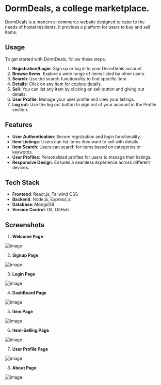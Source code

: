 # DormDeals, a college marketplace.

DormDeals is a modern e-commerce website designed to cater to the needs of hostel residents. It provides a platform for users to buy and sell items.

## Usage

To get started with DormDeals, follow these steps:

1. **Registration/Login**: Sign up or log in to your DormDeals account.
2. **Browse Items**: Explore a wide range of items listed by other users.
3. **Search**: Use the search functionality to find specific item.
4. **Details**: Click on any item for coplete details.
5. **Sell**: You can list any item by clicking on sell button and giving out details.
6. **User Profile**: Manage your user profile and view your listings.
7. **Log out**: Use the log out button to sign out of your account in the Profile section.

## Features

- **User Authentication**: Secure registration and login functionality.
- **Item Listings**: Users can list items they want to sell with details.
- **Item Search**: Users can search for items based on categories or keywords.
- **User Profiles**: Personalized profiles for users to manage their listings.
- **Responsive Design**: Ensures a seamless experience across different devices.

## Tech Stack

- **Frontend**: React.js, Tailwind CSS
- **Backend**: Node.js, Express.js
- **Database**: MongoDB
- **Version Control**: Git, GitHub

## Screenshots

1. **Welcome Page**

![image](https://github.com/Kiran-Alex/Dorm-Deals-Frontend/assets/98690069/380dd6c1-cec4-4212-9bb5-1efb81eee9ec)

2. **Signup Page**

![image](https://github.com/Kiran-Alex/Dorm-Deals-Frontend/assets/98690069/584e1606-c121-4f8a-ae65-9c0d4966f3c6)

3. **Login Page**

![image](https://github.com/Kiran-Alex/Dorm-Deals-Frontend/assets/98690069/27ba31ad-dff2-4254-88f3-89e53a1f26a7)

4. **DashBoard Page**

![image](https://github.com/Kiran-Alex/Dorm-Deals-Frontend/assets/98690069/5af6f110-28bb-4b49-bedc-a928a228c2bf)

5. **Item Page**

![image](https://github.com/Kiran-Alex/Dorm-Deals-Frontend/assets/98690069/97eb1a45-e1ab-4d48-ab52-6b991a128d36)

6. **Item-Selling Page**

![image](https://github.com/Kiran-Alex/Dorm-Deals-Frontend/assets/98690069/04fe52f8-a78e-499e-a6ba-430f698be858)

7. **User Profile Page**

![image](https://github.com/Kiran-Alex/Dorm-Deals-Frontend/assets/98690069/264bd0a2-5ce2-440a-ac8d-9a7f48f59420)

8. **About Page**

![image](https://github.com/Kiran-Alex/Dorm-Deals-Frontend/assets/98690069/61016287-1e87-4886-831d-d9927d88570f)
